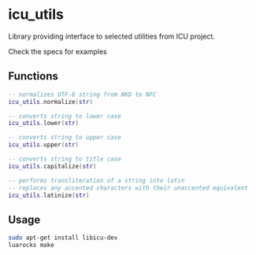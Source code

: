 icu_utils
=========

Library providing interface to selected utilities from ICU project.

Check the specs for examples

## Functions

```lua
-- normalizes UTF-8 string from NKD to NFC
icu_utils.normalize(str)

-- converts string to lower case
icu_utils.lower(str)

-- converts string to upper case
icu_utils.upper(str)

-- converts string to title case
icu_utils.capitalize(str)

-- performs transliteration of a string into latin
-- replaces any accented characters with their unaccented equivalent
icu_utils.latinize(str)
```

## Usage

```bash
sudo apt-get install libicu-dev
luarocks make
```
